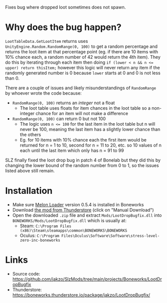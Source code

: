 Fixes bug where dropped loot sometimes does not spawn.

# Why does the bug happen?

`LootTableData.GetLootItem` returns uses `UnityEngine.Random.RandomRange(0, 100)` to get a random percentage and returns the loot item at that percentage point (eg. if there are 10 items with 10% chance each, a random number of 42 would return the 4th item). They do this by iterating through each item then doing `if (lower < n && n <= upper) return thisItem;` however this logic will never return any item if the randomly generated number is 0 because `lower` starts at 0 and 0 is not less than 0.

There are a couple of issues and likely misunderstandings of `RandomRange` by whoever wrote the code because:

- `RandomRange(0, 100)` returns an _integer_ not a float
  - The loot table uses floats for item chances in the loot table so a non-integer chance for an item will not make a difference
- `RandomRange(0, 100)` can return 0 but not 100
  - The logic uses `n <= 100` for the last item in the loot table but n will never be 100, meaning the last item has a slightly lower chance than the others
  - Eg. for 10 items with 10% chance each the first item would be returned for n = 1 to 10, second for n = 11 to 20, etc. so 10 values of n each until the last item which only has n = 91 to 99

SLZ finally fixed the loot drop bug in patch 4 of Bonelab but they did this by changing the lower bound of the random number from 0 to 1, so the issues listed above still remain.

# Installation

- Make sure [Melon Loader](https://melonwiki.xyz/#/?id=what-is-melonloader) version 0.5.4 is installed in Boneworks
- Download [the mod from Thunderstore](https://boneworks.thunderstore.io/package/jakzo/LootDropBugfix/) (click on "Manual Download")
- Open the downloaded `.zip` file and extract `Mods/LootDropBugfix.dll` into `BONEWORKS/Mods/LootDropBugfix.dll` which is usually at:
  - Steam: `C:\Program Files (x86)\Steam\steamapps\common\BONEWORKS\BONEWORKS`
  - Oculus: `C:\Program Files\Oculus\Software\Software\stress-level-zero-inc-boneworks`

# Links

- Source code: https://github.com/jakzo/SlzMods/tree/main/projects/Boneworks/LootDropBugfix
- Thunderstore: https://boneworks.thunderstore.io/package/jakzo/LootDropBugfix/
